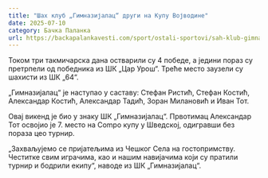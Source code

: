 ```yaml
---
title: "Шах клуб „Гимназијалац“ други на Купу Војводине"
date: 2025-07-10
category: Бачка Паланка
url: https://backapalankavesti.com/sport/ostali-sportovi/sah-klub-gimnazijalac-drugi-na-kupu-vojvodine/
---
```


Током три такмичарска дана остварили су 4 победе, а једини пораз су претрпели од победника из ШК „Цар Урош“. Треће место заузели су шахисти из ШК „64“.

„Гимназијалац“ је наступао у саставу: Стефан Ристић, Стефан Костић, Александар Костић, Александар Тадић, Зоран Милановић и Иван Тот.

Овај викенд је био у знаку ШК „Гимназијалац“. Првотимац Александар Тот освојио је 7. место на Compo купу у Шведској, одигравши без пораза цео турнир.

„Захваљујемо се пријатељима из Чешког Села на гостопримству. Честитке свим играчима, као и нашим навијачима који су пратили турнир и бодрили екипу“, наводе из ШК „Гимназијалац“.
